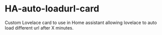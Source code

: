 # HA-auto-loadurl-card
Custom Lovelace card to use in Home assistant allowing lovelace to auto load different url after X minutes.
